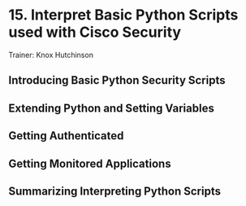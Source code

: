 # 15. Interpret Basic Python Scripts used with Cisco Security

Trainer: Knox Hutchinson


## Introducing Basic Python Security Scripts




## Extending Python and Setting Variables




## Getting Authenticated




## Getting Monitored Applications




## Summarizing Interpreting Python Scripts



